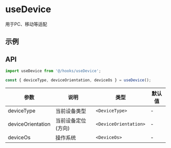 # useDevice

用于PC、移动等适配

## 示例

<UseDevice />

## API

```typescript
import useDevice from '@/hooks/useDevice';

const { deviceType, deviceOrientation, deviceOs } = useDevice();
```

| 参数              | 说明               | 类型                  | 默认值 |
| ----------------- | ------------------ | --------------------- | ------ |
| deviceType        | 当前设备类型       | `<DeviceType>`        | -      |
| deviceOrientation | 当前设备定位(方向) | `<DeviceOrientation>` | -      |
| deviceOs          | 操作系统           | `<DeviceOs>`          | -      |
